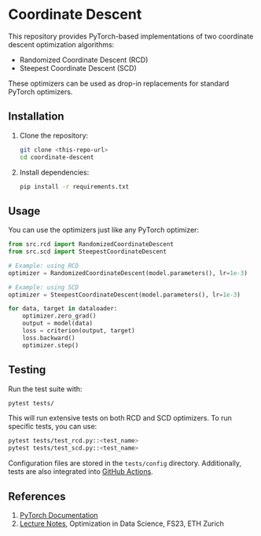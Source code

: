 # Coordinate Descent

This repository provides PyTorch-based implementations of two coordinate descent optimization algorithms:
- Randomized Coordinate Descent (RCD)
- Steepest Coordinate Descent (SCD)

These optimizers can be used as drop-in replacements for standard PyTorch optimizers.

## Installation

1. Clone the repository:
   ```bash
   git clone <this-repo-url>
   cd coordinate-descent
   ```
2. Install dependencies:
   ```bash
   pip install -r requirements.txt
   ```

## Usage

You can use the optimizers just like any PyTorch optimizer:

```python
from src.rcd import RandomizedCoordinateDescent
from src.scd import SteepestCoordinateDescent

# Example: using RCD
optimizer = RandomizedCoordinateDescent(model.parameters(), lr=1e-3)

# Example: using SCD
optimizer = SteepestCoordinateDescent(model.parameters(), lr=1e-3)

for data, target in dataloader:
    optimizer.zero_grad()
    output = model(data)
    loss = criterion(output, target)
    loss.backward()
    optimizer.step()
```

## Testing

Run the test suite with:
```bash
pytest tests/
```
This will run extensive tests on both RCD and SCD optimizers. To run specific tests, you can use:
```bash
pytest tests/test_rcd.py::<test_name>
pytest tests/test_scd.py::<test_name>
```

Configuration files are stored in the `tests/config` directory. Additionally, tests are also integrated into [GitHub Actions](https://github.com/souhhmm/coordinate-descent/actions).

## References
1. [PyTorch Documentation](https://pytorch.org/docs/stable/optim.html)
2. [Lecture Notes](https://n.ethz.ch/~jiaxie/graduate_projs/notes_eth.pdf), Optimization in Data Science, FS23, ETH Zurich
